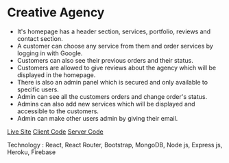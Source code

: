 # Creative Agency

* It's homepage has a header section, services, portfolio, reviews and contact section.
* A customer can choose any service from them and order services by logging in with Google.
* Customers can also see their previous orders and their status.
* Customers are allowed to give reviews about the agency which will be displayed in the homepage.
* There is also an admin panel which is secured and only available to specific users.
* Admin can see all the customers orders and change order's status.
* Admins can also add new services which will be displayed and accessible to the customers.
* Admin can make other users admin by giving their email.

[Live Site](https://creative-agency-limited.web.app/)
[Client Code](https://github.com/masfikalam/Creative-Agency)
[Server Code](https://github.com/masfikalam/Creative-Agency-Server)

Technology : React, React Router, Bootstrap, MongoDB, Node js, Express js, Heroku, Firebase
